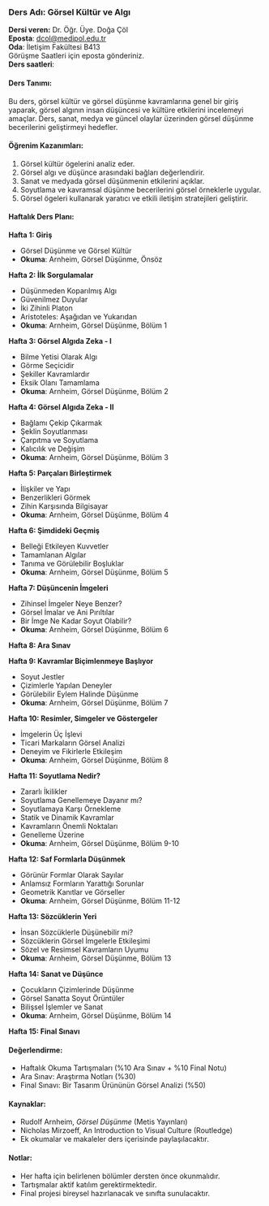 ### Ders Adı: Görsel Kültür ve Algı

**Dersi veren:** Dr. Öğr. Üye. Doğa Çöl<br>
**Eposta**: dcol@medipol.edu.tr<br>
**Oda**: İletişim Fakültesi B413<br>
Görüşme Saatleri için eposta gönderiniz.<br>
**Ders saatleri**: <br>

#### Ders Tanımı:
Bu ders, görsel kültür ve görsel düşünme kavramlarına genel bir giriş yaparak, görsel algının insan düşüncesi ve kültüre etkilerini incelemeyi amaçlar. Ders, sanat, medya ve güncel olaylar üzerinden görsel düşünme becerilerini geliştirmeyi hedefler.

#### Öğrenim Kazanımları:
1. Görsel kültür ögelerini analiz eder.
2. Görsel algı ve düşünce arasındaki bağları değerlendirir.
3. Sanat ve medyada görsel düşünmenin etkilerini açıklar.
4. Soyutlama ve kavramsal düşünme becerilerini görsel örneklerle uygular.
5. Görsel ögeleri kullanarak yaratıcı ve etkili iletişim stratejileri geliştirir.

#### Haftalık Ders Planı:

**Hafta 1: Giriş**
- Görsel Düşünme ve Görsel Kültür
- **Okuma**: Arnheim, Görsel Düşünme, Önsöz

**Hafta 2: İlk Sorgulamalar**  
- Düşünmeden Koparılmış Algı  
- Güvenilmez Duyular  
- İki Zihinli Platon  
- Aristoteles: Aşağıdan ve Yukarıdan  
- **Okuma**: Arnheim, Görsel Düşünme, Bölüm 1

**Hafta 3: Görsel Algıda Zeka - I**  
- Bilme Yetisi Olarak Algı  
- Görme Seçicidir  
- Şekiller Kavramlardır  
- Eksik Olanı Tamamlama 
- **Okuma**: Arnheim, Görsel Düşünme, Bölüm 2 

**Hafta 4: Görsel Algıda Zeka - II**  
- Bağlamı Çekip Çıkarmak  
- Şeklin Soyutlanması  
- Çarpıtma ve Soyutlama  
- Kalıcılık ve Değişim 
- **Okuma**: Arnheim, Görsel Düşünme, Bölüm 3

**Hafta 5: Parçaları Birleştirmek**  
- İlişkiler ve Yapı  
- Benzerlikleri Görmek  
- Zihin Karşısında Bilgisayar
- **Okuma**: Arnheim, Görsel Düşünme, Bölüm 4 

**Hafta 6: Şimdideki Geçmiş**  
- Belleği Etkileyen Kuvvetler  
- Tamamlanan Algılar  
- Tanıma ve Görülebilir Boşluklar
- **Okuma**: Arnheim, Görsel Düşünme, Bölüm 5  

**Hafta 7: Düşüncenin İmgeleri**  
- Zihinsel İmgeler Neye Benzer?  
- Görsel İmalar ve Ani Pırıltılar  
- Bir İmge Ne Kadar Soyut Olabilir?
- **Okuma**: Arnheim, Görsel Düşünme, Bölüm 6  

**Hafta 8: Ara Sınav**

**Hafta 9: Kavramlar Biçimlenmeye Başlıyor**  
- Soyut Jestler  
- Çizimlerle Yapılan Deneyler  
- Görülebilir Eylem Halinde Düşünme  
- **Okuma**: Arnheim, Görsel Düşünme, Bölüm 7

**Hafta 10: Resimler, Simgeler ve Göstergeler**  
- İmgelerin Üç İşlevi  
- Ticari Markaların Görsel Analizi  
- Deneyim ve Fikirlerle Etkileşim  
- **Okuma**: Arnheim, Görsel Düşünme, Bölüm 8

**Hafta 11: Soyutlama Nedir?**  
- Zararlı İkilikler  
- Soyutlama Genellemeye Dayanır mı?  
- Soyutlamaya Karşı Örnekleme  
- Statik ve Dinamik Kavramlar  
- Kavramların Önemli Noktaları  
- Genelleme Üzerine  
- **Okuma**: Arnheim, Görsel Düşünme, Bölüm 9-10

**Hafta 12: Saf Formlarla Düşünmek**  
- Görünür Formlar Olarak Sayılar  
- Anlamsız Formların Yarattığı Sorunlar  
- Geometrik Kanıtlar ve Görseller  
- **Okuma**: Arnheim, Görsel Düşünme, Bölüm 11-12

**Hafta 13: Sözcüklerin Yeri**  
- İnsan Sözcüklerle Düşünebilir mi?  
- Sözcüklerin Görsel İmgelerle Etkileşimi  
- Sözel ve Resimsel Kavramların Uyumu  
- **Okuma**: Arnheim, Görsel Düşünme, Bölüm 13

**Hafta 14: Sanat ve Düşünce**  
- Çocukların Çizimlerinde Düşünme  
- Görsel Sanatta Soyut Örüntüler  
- Bilişsel İşlemler ve Sanat  
- **Okuma**: Arnheim, Görsel Düşünme, Bölüm 14

**Hafta 15: Final Sınavı**  


#### Değerlendirme:
- Haftalık Okuma Tartışmaları (%10 Ara Sınav + %10 Final Notu)
- Ara Sınav: Araştırma Notları (%30)
- Final Sınavı: Bir Tasarım Ürününün Görsel Analizi (%50)

#### Kaynaklar:
- Rudolf Arnheim, *Görsel Düşünme* (Metis Yayınları)
- Nicholas Mirzoeff, An Introduction to Visual Culture (Routledge)
- Ek okumalar ve makaleler ders içerisinde paylaşılacaktır.

#### Notlar:
- Her hafta için belirlenen bölümler dersten önce okunmalıdır.
- Tartışmalar aktif katılım gerektirmektedir.
- Final projesi bireysel hazırlanacak ve sınıfta sunulacaktır.